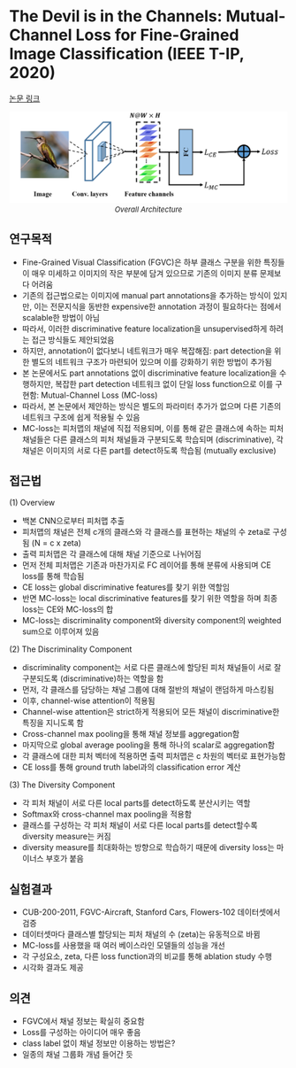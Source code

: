 # The Devil is in the Channels: Mutual-Channel Loss for Fine-Grained Image Classification (IEEE T-IP, 2020)

[논문 링크](https://ieeexplore.ieee.org/abstract/document/9005389)

<p align="center">
    <img width="600" alt='fig1' src="./img/03_06_01.png?raw=true"></br>
    <em><font size=2>Overall Architecture</font></em>
</p>

## 연구목적
- Fine-Grained Visual Classification (FGVC)은 하부 클래스 구분을 위한 특징들이 매우 미세하고 이미지의 작은 부분에 담겨 있으므로 기존의 이미지 분류 문제보다 어려움
- 기존의 접근법으로는 이미지에 manual part annotations을 추가하는 방식이 있지만, 이는 전문지식을 동반한 expensive한 annotation 과정이 필요하다는 점에서 scalable한 방법이 아님
- 따라서, 이러한 discriminative feature localization을 unsupervised하게 하려는 접근 방식들도 제안되었음
- 하지만, annotation이 없다보니 네트워크가 매우 복잡해짐: part detection을 위한 별도의 네트워크 구조가 마련되어 있으며 이를 강화하기 위한 방법이 추가됨
- 본 논문에서도 part annotations 없이 discriminative feature localization을 수행하지만, 복잡한 part detection 네트워크 없이 단일 loss function으로 이를 구현함: Mutual-Channel Loss (MC-loss)
- 따라서, 본 논문에서 제안하는 방식은 별도의 파라미터 추가가 없으며 다른 기존의 네트워크 구조에 쉽게 적용될 수 있음
- MC-loss는 피처맵의 채널에 직접 적용되며, 이를 통해 같은 클래스에 속하는 피처 채널들은 다른 클래스의 피처 채널들과 구분되도록 학습되며 (discriminative), 각 채널은 이미지의 서로 다른 part를 detect하도록 학습됨 (mutually exclusive)

## 접근법
(1) Overview
- 백본 CNN으로부터 피처맵 추출
- 피처맵의 채널은 전체 c개의 클래스와 각 클래스를 표현하는 채널의 수 zeta로 구성됨 (N = c x zeta)
- 출력 피처맵은 각 클래스에 대해 채널 기준으로 나뉘어짐
- 먼저 전체 피처맵은 기존과 마찬가지로 FC 레이어를 통해 분류에 사용되며 CE loss를 통해 학습됨
- CE loss는 global discriminative features를 찾기 위한 역할임
- 반면 MC-loss는 local discriminative features를 찾기 위한 역할을 하며 최종 loss는 CE와 MC-loss의 합
- MC-loss는 discriminality component와 diversity component의 weighted sum으로 이루어져 있음

(2) The Discriminality Component
- discriminality component는 서로 다른 클래스에 할당된 피처 채널들이 서로 잘 구분되도록 (discriminative)하는 역할을 함
- 먼저, 각 클래스를 담당하는 채널 그룹에 대해 절반의 채널이 랜덤하게 마스킹됨
- 이후, channel-wise attention이 적용됨
- Channel-wise attention은 strict하게 적용되어 모든 채널이 discriminative한 특징을 지니도록 함 
- Cross-channel max pooling을 통해 채널 정보를 aggregation함
- 마지막으로 global average pooling을 통해 하나의 scalar로 aggregation함
- 각 클래스에 대한 피처 벡터에 적용하면 출력 피처맵은 c 차원의 벡터로 표현가능함
- CE loss를 통해 ground truth label과의 classification error 계산

(3) The Diversity Component
- 각 피처 채널이 서로 다른 local parts를 detect하도록 분산시키는 역할
- Softmax와 cross-channel max pooling을 적용함
- 클래스를 구성하는 각 피처 채널이 서로 다른 local parts를 detect할수록 diversity measure는 커짐
- diversity measure를 최대화하는 방향으로 학습하기 때문에 diversity loss는 마이너스 부호가 붙음

## 실험결과
- CUB-200-2011, FGVC-Aircraft, Stanford Cars, Flowers-102 데이터셋에서 검증
- 데이터셋마다 클래스별 할당되는 피처 채널의 수 (zeta)는 유동적으로 바뀜
- MC-loss를 사용했을 때 여러 베이스라인 모델들의 성능을 개선
- 각 구성요소, zeta, 다른 loss function과의 비교를 통해 ablation study 수행
- 시각화 결과도 제공

## 의견
- FGVC에서 채널 정보는 확실히 중요함
- Loss를 구성하는 아이디어 매우 좋음
- class label 없이 채널 정보만 이용하는 방법은?
- 일종의 채널 그룹화 개념 들어간 듯